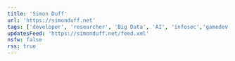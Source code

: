 ```yaml
---
title: 'Simon Duff'
url: 'https://simonduff.net'
tags: ['developer', 'researcher', 'Big Data', 'AI', 'infosec','gamedev']
updatesFeed: 'https://simonduff.net/feed.xml'
nsfw: false
rss: true
---
```


